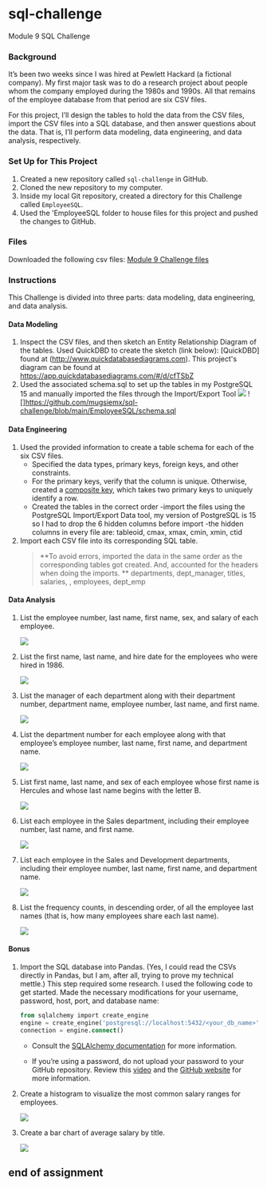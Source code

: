 # sql-challenge

Module 9 SQL Challenge

### Background

It’s been two weeks since I was hired at Pewlett Hackard (a fictional company). My first major task was to do a research project about people whom the company employed during the 1980s and 1990s. All that remains of the employee database from that period are six CSV files.

For this project, I’ll design the tables to hold the data from the CSV files, import the CSV files into a SQL database, and then answer questions about the data. That is, I’ll perform data modeling, data engineering, and data analysis, respectively.

### Set Up for This Project

1. Created a new repository called `sql-challenge` in GitHub.
2. Cloned the new repository to my computer.
3. Inside my local Git repository, created a directory for this Challenge called `EmployeeSQL`.
4. Used the 'EmployeeSQL folder to house files for this project and pushed the changes to GitHub.

### Files

Downloaded the following csv files:
[Module 9 Challenge files](https://static.bc-edx.com/data/dl-1-2/m9/lms/starter/m9-starter-code.zip)

### Instructions

This Challenge is divided into three parts: data modeling, data engineering, and data analysis.

#### Data Modeling

1. Inspect the CSV files, and then sketch an Entity Relationship Diagram of the tables. Used QuickDBD to create the sketch (link below):
   [QuickDBD] found at (http://www.quickdatabasediagrams.com).
   This project's diagram can be found at https://app.quickdatabasediagrams.com/#/d/cfTSbZ
2. Used the associated schema.sql to set up the tables in my PostgreSQL 15 and manually imported the files through the Import/Export Tool
   ![](https://github.com/mugsiemx/sql-challenge/blob/main/EmployeeSQL/ERD_QuickDBD.png)
   ![]https://github.com/mugsiemx/sql-challenge/blob/main/EmployeeSQL/schema.sql

#### Data Engineering

1.  Used the provided information to create a table schema for each of the six CSV files.
    - Specified the data types, primary keys, foreign keys, and other constraints.
    - For the primary keys, verify that the column is unique. Otherwise, created a [composite key](https://en.wikipedia.org/wiki/Compound_key), which takes two primary keys to uniquely identify a row.
    - Created the tables in the correct order
      -import the files using the PostgreSQL Import/Export Data tool, my version of PostgreSQL is 15 so I had to drop the 6 hidden columns before import
      -the hidden columns in every file are: tableoid, cmax, xmax, cmin, xmin, ctid
2.  Import each CSV file into its corresponding SQL table.
    > \*\*To avoid errors, imported the data in the same order as the corresponding tables got created. And, accounted for the headers when doing the imports.
         \*\* departments, dept_manager, titles, salaries, , employees, dept_emp

#### Data Analysis

1. List the employee number, last name, first name, sex, and salary of each employee.
   
   ![](https://github.com/mugsiemx/sql-challenge/blob/main/EmployeeSQL/images/Analysis_ONE.jpg)

2. List the first name, last name, and hire date for the employees who were hired in 1986.
   
   ![](https://github.com/mugsiemx/sql-challenge/blob/main/EmployeeSQL/images/Analysis_TWO.jpg)

3. List the manager of each department along with their department number, department name, employee number, last name, and first name.
  
   ![](https://github.com/mugsiemx/sql-challenge/blob/main/EmployeeSQL/images/Analysis_THREE.jpg)

4. List the department number for each employee along with that employee’s employee number, last name, first name, and department name.
   
   ![](https://github.com/mugsiemx/sql-challenge/blob/main/EmployeeSQL/images/Analysis_FOUR.jpg)

5. List first name, last name, and sex of each employee whose first name is Hercules and whose last name begins with the letter B.
   
   ![](https://github.com/mugsiemx/sql-challenge/blob/main/EmployeeSQL/images/Analysis_FIVE.jpg)

6. List each employee in the Sales department, including their employee number, last name, and first name.
   
   ![](https://github.com/mugsiemx/sql-challenge/blob/main/EmployeeSQL/images/Analysis_SIX.jpg)

7. List each employee in the Sales and Development departments, including their employee number, last name, first name, and department name.
   
   ![](https://github.com/mugsiemx/sql-challenge/blob/main/EmployeeSQL/images/Analysis_SEVEN.jpg)

8. List the frequency counts, in descending order, of all the employee last names (that is, how many employees share each last name).
   
   ![](https://github.com/mugsiemx/sql-challenge/blob/main/EmployeeSQL/images/Analysis_EIGHT.jpg)
#### Bonus

1. Import the SQL database into Pandas. (Yes, I could read the CSVs directly in Pandas, but I am, after all, trying to prove my technical mettle.) This step required some research. I used the following code to get started. Made the necessary modifications for your username, password, host, port, and database name:

   ```sql
   from sqlalchemy import create_engine
   engine = create_engine('postgresql://localhost:5432/<your_db_name>')
   connection = engine.connect()
   ```

   - Consult the [SQLAlchemy documentation](https://docs.sqlalchemy.org/en/latest/core/engines.html#postgresql) for more information.

   - If you’re using a password, do not upload your password to your GitHub repository. Review this [video](https://www.youtube.com/watch?v=2uaTPmNvH0I) and the [GitHub website](https://help.github.com/en/github/using-git/ignoring-files) for more information.

2. Create a histogram to visualize the most common salary ranges for employees.
  
   ![](https://github.com/mugsiemx/sql-challenge/blob/main/EmployeeSQL/images/CommonSalaryRanges.png)

3. Create a bar chart of average salary by title.
   
   ![](https://github.com/mugsiemx/sql-challenge/blob/main/EmployeeSQL/images/AverageSalaryByTitle.png)

## end of assignment
